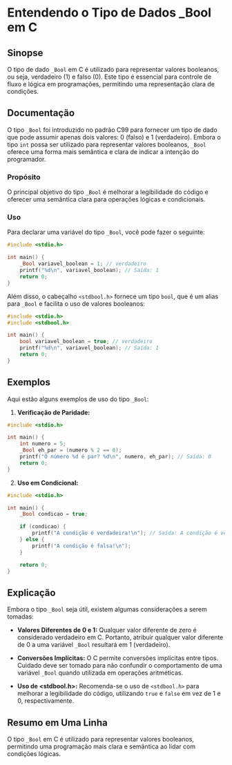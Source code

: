 <!--
Meta Description: # Entendendo o Tipo de Dados _Bool em C ## Sinopse O tipo de dado `_Bool` em C é utilizado para representar valores booleanos, ou seja, verdadeiro (1)...
Meta Keywords: _bool, tipo, para, uma, valores
-->

# Entendendo o Tipo de Dados _Bool em C

## Sinopse
O tipo de dado `_Bool` em C é utilizado para representar valores booleanos, ou seja, verdadeiro (1) e falso (0). Este tipo é essencial para controle de fluxo e lógica em programações, permitindo uma representação clara de condições.

## Documentação
O tipo `_Bool` foi introduzido no padrão C99 para fornecer um tipo de dado que pode assumir apenas dois valores: 0 (falso) e 1 (verdadeiro). Embora o tipo `int` possa ser utilizado para representar valores booleanos, `_Bool` oferece uma forma mais semântica e clara de indicar a intenção do programador.

### Propósito
O principal objetivo do tipo `_Bool` é melhorar a legibilidade do código e oferecer uma semântica clara para operações lógicas e condicionais.

### Uso
Para declarar uma variável do tipo `_Bool`, você pode fazer o seguinte:

```c
#include <stdio.h>

int main() {
    _Bool variavel_boolean = 1; // verdadeiro
    printf("%d\n", variavel_boolean); // Saída: 1
    return 0;
}
```

Além disso, o cabeçalho `<stdbool.h>` fornece um tipo `bool`, que é um alias para `_Bool` e facilita o uso de valores booleanos:

```c
#include <stdio.h>
#include <stdbool.h>

int main() {
    bool variavel_boolean = true; // verdadeiro
    printf("%d\n", variavel_boolean); // Saída: 1
    return 0;
}
```

## Exemplos
Aqui estão alguns exemplos de uso do tipo `_Bool`:

1. **Verificação de Paridade:**

```c
#include <stdio.h>

int main() {
    int numero = 5;
    _Bool eh_par = (numero % 2 == 0);
    printf("O número %d é par? %d\n", numero, eh_par); // Saída: 0
    return 0;
}
```

2. **Uso em Condicional:**

```c
#include <stdio.h>

int main() {
    _Bool condicao = true;

    if (condicao) {
        printf("A condição é verdadeira!\n"); // Saída: A condição é verdadeira!
    } else {
        printf("A condição é falsa!\n");
    }

    return 0;
}
```

## Explicação
Embora o tipo `_Bool` seja útil, existem algumas considerações a serem tomadas:

- **Valores Diferentes de 0 e 1:** Qualquer valor diferente de zero é considerado verdadeiro em C. Portanto, atribuir qualquer valor diferente de 0 a uma variável `_Bool` resultará em 1 (verdadeiro).
  
- **Conversões Implícitas:** O C permite conversões implícitas entre tipos. Cuidado deve ser tomado para não confundir o comportamento de uma variável `_Bool` quando utilizada em operações aritméticas.

- **Uso de <stdbool.h>:** Recomenda-se o uso de `<stdbool.h>` para melhorar a legibilidade do código, utilizando `true` e `false` em vez de 1 e 0, respectivamente.

## Resumo em Uma Linha
O tipo `_Bool` em C é utilizado para representar valores booleanos, permitindo uma programação mais clara e semântica ao lidar com condições lógicas.